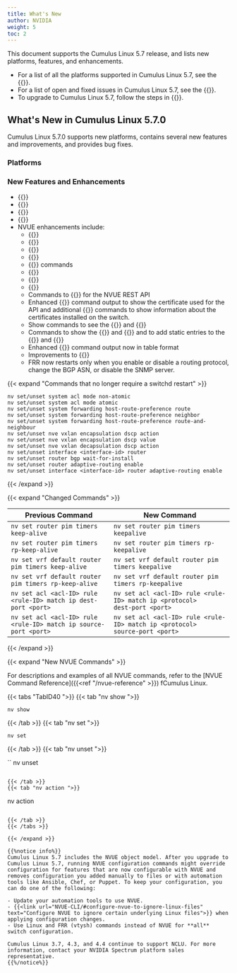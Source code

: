 ```yaml
---
title: What's New
author: NVIDIA
weight: 5
toc: 2
---
```

This document supports the Cumulus Linux 5.7 release, and lists new platforms, features, and enhancements.

- For a list of all the platforms supported in Cumulus Linux 5.7, see the {{<exlink url="www.nvidia.com/en-us/networking/ethernet-switching/hardware-compatibility-list/" text="Hardware Compatibility List (HCL)">}}.
- For a list of open and fixed issues in Cumulus Linux 5.7, see the {{<link title="Cumulus Linux 5.7 Release Notes" text="Cumulus Linux 5.7 Release Notes">}}.
- To upgrade to Cumulus Linux 5.7, follow the steps in {{<link url="Upgrading-Cumulus-Linux">}}.
<!-- vale off -->
## What's New in Cumulus Linux 5.7.0
<!-- vale on -->
Cumulus Linux 5.7.0 supports new platforms, contains several new features and improvements, and provides bug fixes.

### Platforms

### New Features and Enhancements

- {{<link url="802.1X-Interfaces" text="802.1x support">}}
- {{<link url="MAC-Address-Translation" text="MAC Address Translation">}}
- {{<link url="ASIC-Monitoring" text="Updated and new histograms for ASIC monitoring">}}
- {{<link url="Precision-Time-Protocol-PTP/#pps-synchronization" text="PTP PPS In and PPS Out">}}
- NVUE enhancements include:
  - {{<link url="Port-Security" text="Port security commands">}}
  - {{<link url="Network-Address-Translation-NAT" text="NAT commands">}}
  - {{<link url="In-Service-System-Upgrade-ISSU/#maintenance-mode" text="ISSU maintenance mode commands">}}
  - {{<link url="RADIUS-AAA" text="RADIUS AAA commands">}}
  - {{<link url="Interface-Configuration-and-Management/#link-flap-protection" text="Link flap protection ">}} commands
  - {{<link title="Spanning Tree and Rapid Spanning Tree - STP" text="MLAG support for PVST & PVRST VLAN-aware bridge mode">}}
  - {{<link title="Setting the Date and Time/#set-the-date-and-time" text="Set date and time command">}}
  - {{<link url="Role-Based-Access-Control" text="Role-based access control">}}
  - Commands to {{<link url="NVUE-API/#certificates" text="manage certificates">}} for the NVUE REST API
  - Enhanced {{<link url="NVUE-API/#certificates" text="nv show system api">}} command output to show the certificate used for the API and additional {{<link url="NVUE-API/#certificates" text="nv show system api certificate">}} commands to show information about the certificates installed on the switch.
  - Show commands to see the {{<link url="Troubleshooting-EVPN" text="VLAN to VNI mapping for all bridges">}} and {{<link url="Troubleshooting-EVPN" text="VLAN to VNI mapping for a specific bridge">}}
  - Commands to show the {{<link url="Address-Resolution-Protocol-ARP/#show-the-arp-table" text="ARP table">}} and {{<link url="Neighbor-Discovery-ND#show-the-ip-neighbor-table" text="ND table">}} and to add static entries to the {{<link url="Address-Resolution-Protocol-ARP/#add-static-arp-table-entries" text="ARP table">}} and {{<link url="Neighbor-Discovery-ND/#add-static-ip-neighbor-table-entries" text="ND table">}}
  - Enhanced {{<link url="NVUE-CLI/#configuration-management-commands" text="show config history">}} command output now in table format
  - Improvements to {{<link url="Multi-Chassis-Link-Aggregation-MLAG" text="nv show mlag command outputs">}}
  - FRR now restarts only when you enable or disable a routing protocol, change the BGP ASN, or disable the SNMP server.

{{< expand "Commands that no longer require a switchd restart" >}}

```
nv set/unset system acl mode non-atomic
nv set/unset system acl mode atomic
nv set/unset system forwarding host-route-preference route
nv set/unset system forwarding host-route-preference neighbor
nv set/unset system forwarding host-route-preference route-and-neighbour
nv set/unset nve vxlan encapsulation dscp action
nv set/unset nve vxlan encapsulation dscp value
nv set/unset nve vxlan decapsulation dscp action
nv set/unset interface <interface-id> router 
nv set/unset router bgp wait-for-install
nv set/unset router adaptive-routing enable
nv set/unset interface <interface-id> router adaptive-routing enable
```

{{< /expand >}}

{{< expand "Changed Commands" >}}

| Previous Command  |  New Command  |
| ------------ | ------------- |
| `nv set router pim timers keep-alive`| `nv set router pim timers keepalive` |
| `nv set router pim timers rp-keep-alive`| `nv set router pim timers rp-keepalive` |
| `nv set vrf default router pim timers keep-alive`| `nv set vrf default router pim timers keepalive` |
| `nv set vrf default router pim timers rp-keep-alive`| `nv set vrf default router pim timers rp-keepalive` |
| `nv set acl <acl-ID> rule <rule-ID> match ip dest-port <port>` | `nv set acl <acl-ID> rule <rule-ID> match ip <protocol>    dest-port <port>`|
| `nv set acl <acl-ID> rule <rule-ID> match ip source-port <port>`| `nv set acl <acl-ID> rule <rule-ID> match ip <protocol>    source-port <port>` |

{{< /expand >}}

{{< expand "New NVUE Commands" >}}

For descriptions and examples of all NVUE commands, refer to the [NVUE Command Reference]({{<ref "/nvue-reference" >}}) fCumulus Linux.

{{< tabs "TabID40 ">}}
{{< tab "nv show ">}}

```
nv show
```

{{< /tab >}}
{{< tab "nv set ">}}

```
nv set
```

{{< /tab >}}
{{< tab "nv unset ">}}

``
nv unset
```

{{< /tab >}}
{{< tab "nv action ">}}

```
nv action
```

{{< /tab >}}
{{< /tabs >}}

{{< /expand >}}

{{%notice info%}}
Cumulus Linux 5.7 includes the NVUE object model. After you upgrade to Cumulus Linux 5.7, running NVUE configuration commands might override configuration for features that are now configurable with NVUE and removes configuration you added manually to files or with automation tools like Ansible, Chef, or Puppet. To keep your configuration, you can do one of the following:

- Update your automation tools to use NVUE.
- {{<link url="NVUE-CLI/#configure-nvue-to-ignore-linux-files" text="Configure NVUE to ignore certain underlying Linux files">}} when applying configuration changes.
- Use Linux and FRR (vtysh) commands instead of NVUE for **all** switch configuration.

Cumulus Linux 3.7, 4.3, and 4.4 continue to support NCLU. For more information, contact your NVIDIA Spectrum platform sales representative.
{{%/notice%}}

